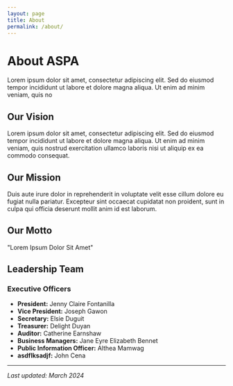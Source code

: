```yaml
---
layout: page
title: About
permalink: /about/
---
```


# About ASPA
Lorem ipsum dolor sit amet, consectetur adipiscing elit. Sed do eiusmod tempor incididunt ut labore et dolore magna aliqua. Ut enim ad minim veniam, quis no

## Our Vision
Lorem ipsum dolor sit amet, consectetur adipiscing elit. Sed do eiusmod tempor incididunt ut labore et dolore magna aliqua. Ut enim ad minim veniam, quis nostrud exercitation ullamco laboris nisi ut aliquip ex ea commodo consequat.

## Our Mission  
Duis aute irure dolor in reprehenderit in voluptate velit esse cillum dolore eu fugiat nulla pariatur. Excepteur sint occaecat cupidatat non proident, sunt in culpa qui officia deserunt mollit anim id est laborum.

## Our Motto
"Lorem Ipsum Dolor Sit Amet"

## Leadership Team

### Executive Officers
- **President:** Jenny Claire Fontanilla
- **Vice President:** Joseph Gawon
- **Secretary:** Elsie Duguit
- **Treasurer:** Delight Duyan
- **Auditor:** Catherine Earnshaw
- **Business Managers:** Jane Eyre
                          Elizabeth Bennet
- **Public Information Officer:** Althea Mamwag
- **asdflksadjf:** John Cena

---

*Last updated: March 2024*

